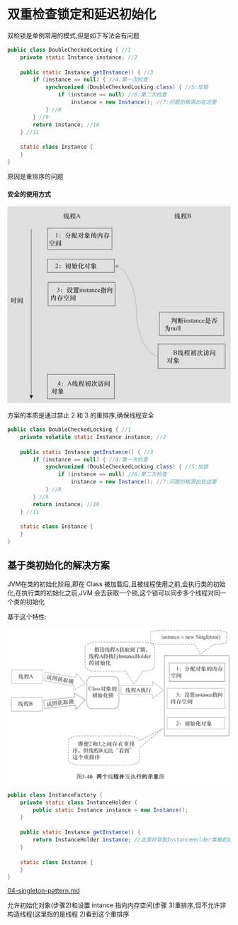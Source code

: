 # 双重检查锁定和延迟初始化

双检锁是单例常用的模式,但是如下写法会有问题

```java
public class DoubleCheckedLocking { //1
    private static Instance instance; //2

    public static Instance getInstance() { //3
        if (instance == null) { //4:第一次检查
            synchronized (DoubleCheckedLocking.class) { //5:加锁
                if (instance == null) //6:第二次检查
                    instance = new Instance(); //7:问题的根源出在这里
            } //8
        } //9
        return instance; //10
    } //11

    static class Instance {
    }
}

```

原因是重排序的问题

#### 安全的使用方式

![image-20200306175413539](assets/image-20200306175413539.png)

方案的本质是通过禁止 2 和 3 的重排序,确保线程安全

```java
public class DoubleCheckedLocking { //1
    private volatile static Instance instance; //2

    public static Instance getInstance() { //3
        if (instance == null) { //4:第一次检查
            synchronized (DoubleCheckedLocking.class) { //5:加锁
                if (instance == null) //6:第二次检查
                    instance = new Instance(); //7:问题的根源出在这里
            } //8
        } //9
        return instance; //10
    } //11

    static class Instance {
    }
}


```

## 基于类初始化的解决方案

JVM在类的初始化阶段,即在 Class 被加载后,且被线程使用之前,会执行类的初始化,在执行类的初始化之前,JVM 会去获取一个锁,这个锁可以同步多个线程对同一个类的初始化

基于这个特性:

![image-20200618075810561](../../../assets/image-20200618075810561.png)

 

```java
public class InstanceFactory {
    private static class InstanceHolder {
        public static Instance instance = new Instance();
    }

    public static Instance getInstance() {
        return InstanceHolder.instance; //这里将导致InstanceHolder类被初始化
    }

    static class Instance {
    }
}

```

 [04-singleton-pattern.md](../../../01-design-patterns/02-creational-patterns/04-singleton-pattern.md) 

允许初始化对象(步骤2)和设置 intance 指向内存空间(步骤 3)重排序,但不允许非构造线程(这里指的是线程 2)看到这个重排序

